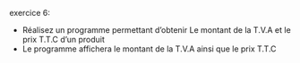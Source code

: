 

exercice 6:

- Réalisez un programme permettant d’obtenir Le montant de la T.V.A et le prix T.T.C d’un produit  
- Le programme affichera le montant de la T.V.A ainsi que le prix T.T.C